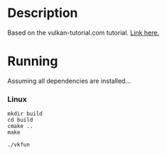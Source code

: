 # Description
Based on the vulkan-tutorial.com tutorial. [Link here.](https://vulkan-tutorial.com/Introduction)

# Running
Assuming all dependencies are installed...

### Linux
```
mkdir build
cd build
cmake ..
make

./vkfun
```
